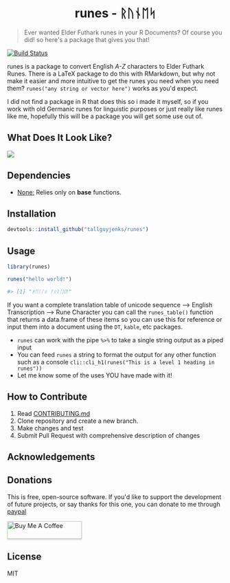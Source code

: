 <h1 align="center">
runes - ᚱᚢᚾᛖᛋ
</h1>

> Ever wanted Elder Futhark runes in your R Documents? Of course you did! so here's a package that gives you that!

[![Build Status](https://travis-ci.org/tallguyjenks/runes.svg?branch=master)](https://travis-ci.org/tallguyjenks/runes)

runes is a package to convert English _A-Z_ characters to Elder Futhark Runes. There is a LaTeX package to do this with RMarkdown, but why not make it easier and more intuitive to get the runes you need when you need them? `runes("any string or vector here")` works as you'd expect.

I did not find a package in R that does this so i made it myself, so if you work with old Germanic runes for linguistic purposes or just really like runes like me, hopefully this will be a package you will get some use out of.

## What Does It Look Like?

![](./img/rstudio.gif)

## Dependencies

- <u>None:</u> Relies only on **base** functions.

## Installation

```r
devtools::install_github("tallguyjenks/runes")
```

## Usage

```r
library(runes)

runes("hello world!")

#> [1] "ᚻᛖᛚᛚᛟ ᚹᛟᚱᛚᛞ!"
```

If you want a complete translation table of unicode sequence --> English Transcription --> Rune Character you can call the `runes_table()` function that returns a data.frame of these items so you can use this for reference or input them into a document using the `DT`, `kable`, etc packages.

- `runes` can work with the pipe `%>%` to take a single string output as a piped input
- You can feed `runes` a string to format the output for any other function such as a console `cli::cli_h1(runes("This is a level 1 heading in runes"))`
- Let me know some of the uses YOU have made with it!

## How to Contribute

1. Read <a target="_blank" href="./CONTRIBUTING.md">CONTRIBUTING.md</a>
2. Clone repository and create a new branch.
3. Make changes and test
4. Submit Pull Request with comprehensive description of changes

## Acknowledgements

## Donations

This is free, open-source software. If you'd like to support the development of future projects, or say thanks for this one, you can donate to me through [paypal](https://www.paypal.me/tallguyjenks)

<!-- Buy me a coffee -->
<a href="https://www.buymeacoffee.com/tallguyjenks" target="_blank"><img src="https://www.buymeacoffee.com/assets/img/custom_images/orange_img.png" alt="Buy Me A Coffee" style="height: 41px !important;width: 174px !important;box-shadow: 0px 3px 2px 0px rgba(190, 190, 190, 0.5) !important;-webkit-box-shadow: 0px 3px 2px 0px rgba(190, 190, 190, 0.5) !important;" ></a>

## License

MIT
